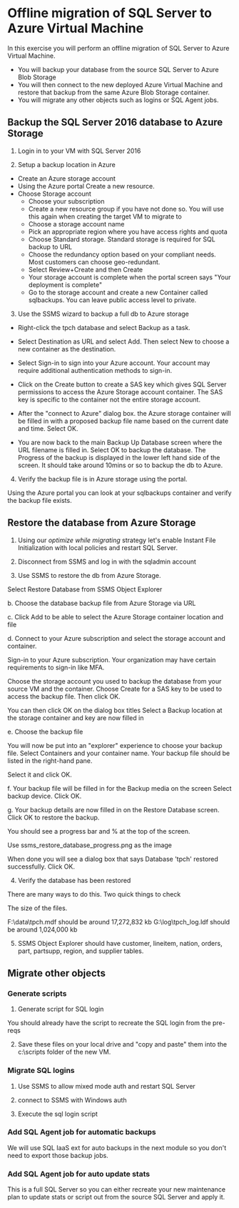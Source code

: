 # Offline migration of SQL Server to Azure Virtual Machine

In this exercise you will perform an offline migration of SQL Server to Azure Virtual Machine.

- You will backup your database from the source SQL Server to Azure Blob Storage
- You will then connect to the new deployed Azure Virtual Machine and restore that backup from the same Azure Blob Storage container.
- You will migrate any other objects such as logins or SQL Agent jobs.

## Backup the SQL Server 2016 database to Azure Storage

1. Login in to your VM with SQL Server 2016

2. Setup a backup location in Azure

- Create an Azure storage account
- Using the Azure portal Create a new resource.
- Choose Storage account
    - Choose your subscription
    - Create a new resource group if you have not done so. You will use this again when creating the target VM to migrate to
    - Choose a storage account name
    - Pick an appropriate region where you have access rights and quota
    - Choose Standard storage. Standard storage is required for SQL backup to URL
    - Choose the redundancy option based on your compliant needs. Most customers can choose geo-redundant.
    - Select Review+Create and then Create
    - Your storage account is complete when the portal screen says "Your deployment is complete"
    - Go to the storage account and create a new Container called sqlbackups. You can leave public access level to private.

3. Use the SSMS wizard to backup a full db to Azure storage

- Right-click the tpch database and select Backup as a task.

- Select Destination as URL and select Add. Then select New to choose a new container as the destination.

- Select Sign-in to sign into your Azure account. Your account may require additional authentication methods to sign-in.

- Click on the Create button to create a SAS key which gives SQL Server permissions to access the Azure Storage account container. The SAS key is specific to the container not the entire storage account.

- After the "connect to Azure" dialog box. the Azure storage container will be filled in with a proposed backup file name based on the current date and time. Select OK.

- You are now back to the main Backup Up Database screen where the URL filename is filled in. Select OK to backup the database. The Progress of the backup is displayed in the lower left hand side of the screen. It should take around 10mins or so to backup the db to Azure.

4. Verify the backup file is in Azure storage using the portal.

Using the Azure portal you can look at your sqlbackups container and verify the backup file exists.

## Restore the database from Azure Storage

1. Using our *optimize while migrating* strategy let's enable Instant File Initialization with local policies and restart SQL Server.

2. Disconnect from SSMS and log in with the sqladmin account

3. Use SSMS to restore the db from Azure Storage. 

Select Restore Database from SSMS Object Explorer

b. Choose the database backup file from Azure Storage via URL

c. Click Add to be able to select the Azure Storage container location and file

d. Connect to your Azure subscription and select the storage account and container.

Sign-in to your Azure subscription. Your organization may have certain requirements to sign-in like MFA.

Choose the storage account you used to backup the database from your source VM and the container. Choose Create for a SAS key to be used to access the backup file. Then click OK.

You can then click OK on the dialog box titles Select a Backup location at the storage container and key are now filled in

e. Choose the backup file

You will now be put into an "explorer" experience to choose your backup file. Select Containers and your container name. Your backup file should be listed in the right-hand pane.

Select it and click OK.

f. Your backup file will be filled in for the Backup media on the screen Select backup device. Click OK.

g. Your backup details are now filled in on the Restore Database screen. Click OK to restore the backup.

You should see a progress bar and % at the top of the screen.

Use ssms_restore_database_progress.png as the image

When done you will see a dialog box that says Database 'tpch' restored successfully. Click OK.

4. Verify the database has been restored

There are many ways to do this. Two quick things to check

The size of the files.

F:\data\tpch.mdf should be around 17,272,832 kb
G:\log\tpch_log.ldf should be around 1,024,000 kb

5. SSMS Object Explorer should have customer, lineitem, nation, orders, part, partsupp, region, and supplier tables.

## Migrate other objects

### Generate scripts

1. Generate script for SQL login

You should already have the script to recreate the SQL login from the pre-reqs

2. Save these files on your local drive and "copy and paste" them into the c:\scripts folder of the new VM.

### Migrate SQL logins

1. Use SSMS to allow mixed mode auth and restart SQL Server

2. connect to SSMS with Windows auth

3. Execute the sql login script

### Add SQL Agent job for automatic backups

We will use SQL IaaS ext for auto backups in the next module so you don't need to export those backup jobs.

### Add SQL Agent job for auto update stats

This is a full SQL Server so you can either recreate your new maintenance plan to update stats or script out from the source SQL Server and apply it.